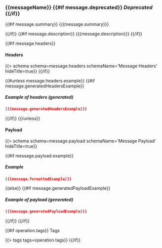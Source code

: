 <h3 class="message__header">
  {{messageName}}
  {{#if message.deprecated}}
  <em>Deprecated</em>
  {{/if}}
</h3>
{{#if message.summary}}
{{{message.summary}}}

{{/if}}
{{#if message.description}}
{{{message.description}}}
{{/if}}

{{#if message.headers}}
#### Headers

{{> schema schema=message.headers schemaName='Message Headers' hideTitle=true}}
{{/if}}

{{#unless message.headers.example}}
{{#if message.generatedHeadersExample}}
##### Example of headers _(generated)_

```json
{{{message.generatedHeadersExample}}}
```
{{/if}}
{{/unless}}

#### Payload

{{> schema schema=message.payload schemaName='Message Payload' hideTitle=true}}

{{#if message.payload.example}}
##### Example

```json
{{{message.formattedExample}}}
```
{{else}}
{{#if message.generatedPayloadExample}}
##### Example of payload _(generated)_

```json
{{{message.generatedPayloadExample}}}
```
{{/if}}
{{/if}}

{{#if operation.tags}}
Tags</h4>

{{> tags tags=operation.tags}}
{{/if}}
